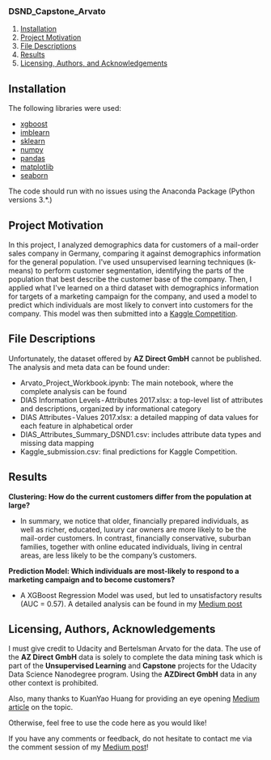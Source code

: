 ### DSND_Capstone_Arvato

1. [Installation](#installation)
2. [Project Motivation](#motivation)
3. [File Descriptions](#files)
4. [Results](#results)
5. [Licensing, Authors, and Acknowledgements](#licensing)

## Installation <a name="installation"></a>

The following libraries were used:
* [xgboost](https://xgboost.readthedocs.io/en/latest/python/)
* [imblearn](https://imbalanced-learn.readthedocs.io/en/stable/)
* [sklearn](https://scikit-learn.org/stable/)
* [numpy](https://numpy.org/doc/stable/)
* [pandas](https://pandas.pydata.org/)
* [matplotlib](https://matplotlib.org/)
* [seaborn](https://seaborn.pydata.org/)

The code should run with no issues using the Anaconda Package (Python versions 3.*.)

## Project Motivation<a name="motivation"></a>

In this project, I analyzed demographics data for customers of a mail-order sales company in Germany, comparing it against demographics information
for the general population. I've used unsupervised learning techniques (k-means) to perform customer segmentation, identifying the parts of the
population that best describe the customer base of the company. Then, I applied what I've learned on a third dataset with demographics 
information for targets of a marketing campaign for the company, and used a model to predict which individuals are most likely to convert into customers for the company. This model was then submitted into a [Kaggle Competition](https://www.kaggle.com/c/udacity-arvato-identify-customers/).

## File Descriptions <a name="files"></a>

Unfortunately, the dataset offered by **AZ Direct GmbH** cannot be published. The analysis and meta data can be found under:

- Arvato_Project_Workbook.ipynb: The main notebook, where the complete analysis can be found
- DIAS Information Levels - Attributes 2017.xlsx: a top-level list of attributes and descriptions, organized by informational category
- DIAS Attributes - Values 2017.xlsx: a detailed mapping of data values for each feature in alphabetical order
- DIAS_Attributes_Summary_DSND1.csv: includes attribute data types and missing data mapping
- Kaggle_submission.csv: final predictions for Kaggle Competition.

## Results<a name="results"></a>

**Clustering: How do the current customers differ from the population at large?**
* In summary, we notice that older, financially prepared individuals, as well as richer, educated, luxury car owners are more likely to be the mail-order customers. In contrast, financially conservative, suburban families, together with online educated individuals, living in central areas, are less likely to be the company’s customers.

**Prediction Model: Which individuals are most-likely to respond to a marketing campaign and to become customers?**
* A XGBoost Regression Model was used, but led to unsatisfactory results (AUC = 0.57). A detailed analysis can be found in my [Medium post](https://medium.com/@t.theoto/segmenting-customers-and-supporting-a-targeted-marketing-campaign-a-data-science-approach-60fe4eee2b06)

## Licensing, Authors, Acknowledgements<a name="licensing"></a>

I must give credit to Udacity and Bertelsman Arvato for the data. The use of the **AZ Direct GmbH** data is solely to complete the data mining task which is part of the **Unsupervised Learning** and **Capstone** projects for the Udacity Data Science Nanodegree program. Using the **AZDirect GmbH** data in any other context is prohibited.

Also, many thanks to KuanYao Huang for providing an eye opening [Medium article](https://towardsdatascience.com/udacity-data-scientice-nano-degree-capstone-project-create-customer-segmentation-report-for-852d3e6d3180) on the topic.

Otherwise, feel free to use the code here as you would like! 

If you have any comments or feedback, do not hesitate to contact me via the comment session of my [Medium post](https://medium.com/@t.theoto/segmenting-customers-and-supporting-a-targeted-marketing-campaign-a-data-science-approach-60fe4eee2b06)!
